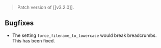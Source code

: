 > Patch version of [[v3.2.0]]. 

## Bugfixes
- The setting `force_filename_to_lowercase`  would break breadcrumbs. This has been fixed.


